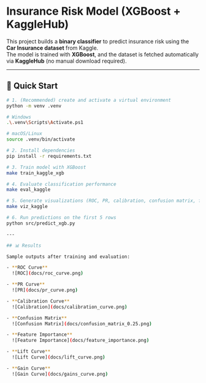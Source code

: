 # Insurance Risk Model (XGBoost + KaggleHub)

This project builds a **binary classifier** to predict insurance risk using the **Car Insurance dataset** from Kaggle.  
The model is trained with **XGBoost**, and the dataset is fetched automatically via **KaggleHub** (no manual download required).

---

## 🚀 Quick Start

```bash
# 1. (Recommended) create and activate a virtual environment
python -m venv .venv

# Windows
.\.venv\Scripts\Activate.ps1

# macOS/Linux
source .venv/bin/activate

# 2. Install dependencies
pip install -r requirements.txt

# 3. Train model with XGBoost
make train_kaggle_xgb

# 4. Evaluate classification performance
make eval_kaggle

# 5. Generate visualizations (ROC, PR, calibration, confusion matrix, feature importance, lift/gain)
make viz_kaggle

# 6. Run predictions on the first 5 rows
python src/predict_xgb.py

---

## 📊 Results

Sample outputs after training and evaluation:

- **ROC Curve**  
  ![ROC](docs/roc_curve.png)

- **PR Curve**  
  ![PR](docs/pr_curve.png)

- **Calibration Curve**  
  ![Calibration](docs/calibration_curve.png)

- **Confusion Matrix**  
  ![Confusion Matrix](docs/confusion_matrix_0.25.png)

- **Feature Importance**  
  ![Feature Importance](docs/feature_importance.png)

- **Lift Curve**  
  ![Lift Curve](docs/lift_curve.png)

- **Gain Curve**  
  ![Gain Curve](docs/gains_curve.png)


